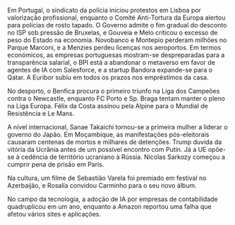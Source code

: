 Em Portugal, o sindicato da polícia iniciou protestos em Lisboa por valorização profissional, enquanto o Comité Anti-Tortura da Europa alertou para polícias de rosto tapado. O Governo admite o fim gradual do desconto no ISP sob pressão de Bruxelas, e Gouveia e Melo criticou o excesso de peso do Estado na economia. Novobanco e Montepio perderam milhões no Parque Marconi, e a Menzies perdeu licenças nos aeroportos. Em termos económicos, as empresas portuguesas mostram-se despreparadas para a transparência salarial, o BPI está a abandonar o metaverso em favor de agentes de IA com Salesforce, e a startup Bandora expande-se para o Qatar. A Euribor subiu em todos os prazos nos empréstimos da casa.

No desporto, o Benfica procura o primeiro triunfo na Liga dos Campeões contra o Newcastle, enquanto FC Porto e Sp. Braga tentam manter o pleno na Liga Europa. Félix da Costa assinou pela Alpine para o Mundial de Resistência e Le Mans.

A nível internacional, Sanae Takaichi tornou-se a primeira mulher a liderar o governo do Japão. Em Moçambique, as manifestações pós-eleitorais causaram centenas de mortos e milhares de detenções. Trump duvida da vitória da Ucrânia antes de um possível encontro com Putin. Já a UE opõe-se à cedência de território ucraniano à Rússia. Nicolas Sarkozy começou a cumprir pena de prisão em Paris.

Na cultura, um filme de Sebastião Varela foi premiado em festival no Azerbaijão, e Rosalía convidou Carminho para o seu novo álbum.

No campo da tecnologia, a adoção de IA por empresas de contabilidade quadruplicou em um ano, enquanto a Amazon reportou uma falha que afetou vários sites e aplicações.